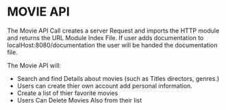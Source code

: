 MOVIE API
==================================================================================================================================================================================
The Movie API Call creates a server Request and imports the HTTP module and returns the URL Module Index File. If user adds documentation to localHost:8080/documentation the user will be handed the documentation file.

The Movie API will:
- Search and find Details about movies (such as Titles directors, genres.)
- Users can create thier own account add personal information.
- Create a list of thier favorite movies
- Users Can Delete Movies Also from their list
